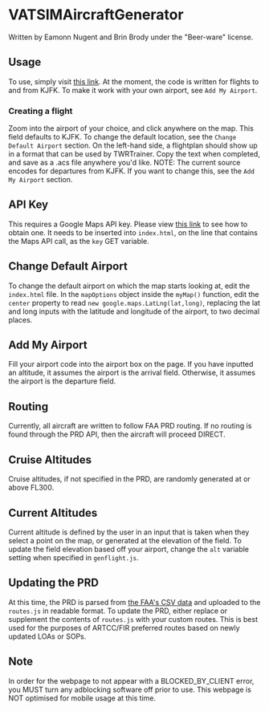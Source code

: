# VATSIMAircraftGenerator

Written by Eamonn Nugent and Brin Brody under the "Beer-ware" license.

## Usage
To use, simply visit [this link](https://demilletech.github.io/vatsimacsgenerator/).
At the moment, the code is written for flights to and from KJFK. To make it work with your own airport, see `Add My Airport`.

### Creating a flight
Zoom into the airport of your choice, and click anywhere on the map.  This field defaults to KJFK.  To change the default location, see the `Change Default Airport` section. On the left-hand side, a flightplan should show up in a format that can be used by TWRTrainer. Copy the text when completed, and save as a .acs file anywhere you'd like. NOTE: The current source encodes for departures from KJFK. If you want to change this, see the `Add My Airport` section. 

## API Key
This requires a Google Maps API key. Please view [this link](https://stackoverflow.com/questions/22294128/how-can-i-get-google-map-api-v3-key) to see how to obtain one. It needs to be inserted into `index.html`, on the line that contains the Maps API call, as the `key`
GET variable.

## Change Default Airport
To change the default airport on which the map starts looking at, edit the `index.html` file.  In the `mapOptions` object inside the `myMap()` function, edit the `center` property to read `new google.maps.LatLng(lat,long)`, replacing the lat and long inputs with the latitude and longitude of the airport, to two decimal places.

## Add My Airport
Fill your airport code into the airport box on the page.  If you have inputted an altitude, it assumes the airport is the arrival field. Otherwise, it assumes the airport is the departure field.

## Routing
Currently, all aircraft are written to follow FAA PRD routing.
If no routing is found through the PRD API, then the aircraft will proceed DIRECT.

## Cruise Altitudes
Cruise altitudes, if not specified in the PRD, are randomly generated at or above FL300.

## Current Altitudes
Current altitude is defined by the user in an input that is taken when they select a point on the map, or generated at the elevation of the field.  To update the field elevation based off your airport, change the `alt` variable setting when specified in `genflight.js`.

## Updating the PRD
At this time, the PRD is parsed from [the FAA's CSV data](https://www.fly.faa.gov/rmt/data_file/prefroutes_db.csv) and uploaded to the `routes.js` in readable format.  To update the PRD, either replace or supplement the contents of `routes.js` with your custom routes.  This is best used for the purposes of ARTCC/FIR preferred routes based on newly updated LOAs or SOPs.

## Note
In order for the webpage to not appear with a BLOCKED_BY_CLIENT error, you MUST turn any adblocking software off prior to use.  This webpage is NOT optimised for mobile usage at this time.

